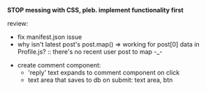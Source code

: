 **STOP messing with CSS, pleb. implement functionality first**

review:
+ fix manifest.json issue
+ why isn't latest post's  post.map() => <Post/> working for post[0] data in Profile.js? :: there's no recent user post to map -_-

* create comment component:
    - 'reply' text expands to comment component on click
    - text area that saves to db on submit: text area, btn